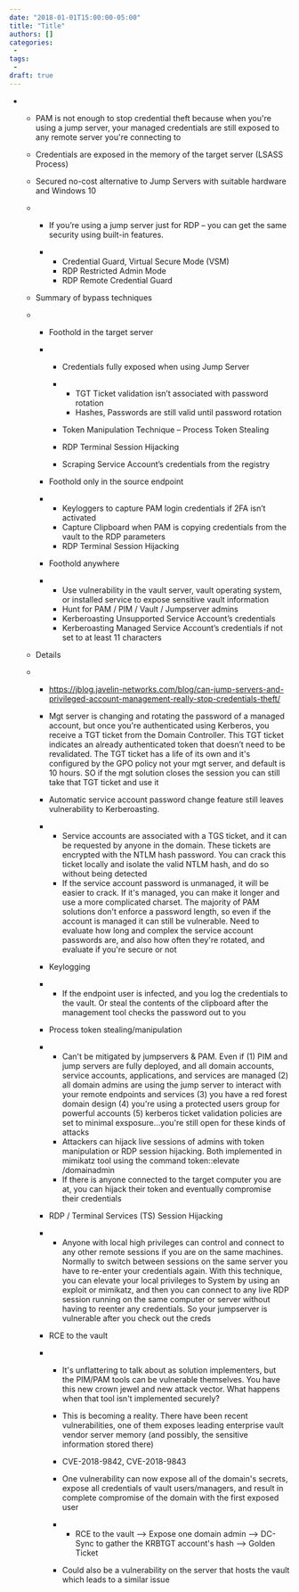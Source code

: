 ```yaml
---
date: "2018-01-01T15:00:00-05:00"
title: "Title"
authors: []
categories:
 - 
tags:
 - 
draft: true
---
```


- - PAM is not enough to stop credential theft because when you're using a jump server, your managed credentials are still exposed to any remote server you're connecting to

  - Credentials are exposed in the memory of the target server (LSASS Process)

  - Secured no-cost alternative to Jump Servers with suitable hardware and Windows 10

  - - If you’re using a jump server just for RDP – you can get the same security using built-in features.

    - - Credential Guard, Virtual Secure Mode (VSM) 
      - RDP Restricted Admin Mode
      - RDP Remote Credential Guard

  - Summary of bypass techniques

  - - Foothold in the target server

    - - Credentials fully exposed when using Jump Server

      - - TGT Ticket validation isn’t associated with password rotation
        - Hashes, Passwords are still valid until password rotation

      - Token Manipulation Technique – Process Token Stealing

      - RDP Terminal Session Hijacking

      - Scraping Service Account’s credentials from the registry

    - Foothold only in the source endpoint

    - - Keyloggers to capture PAM login credentials if 2FA isn’t activated
      - Capture Clipboard when PAM is copying credentials from the vault to the RDP parameters
      - RDP Terminal Session Hijacking

    - Foothold anywhere

    - - Use vulnerability in the vault server, vault operating system, or installed service to expose sensitive vault information
      - Hunt for PAM / PIM / Vault / Jumpserver admins
      - Kerberoasting Unsupported Service Account’s credentials
      - Kerberoasting Managed Service Account’s credentials if not set to at least 11 characters

  - Details

  - - <https://jblog.javelin-networks.com/blog/can-jump-servers-and-privileged-account-management-really-stop-credentials-theft/> 

    - Mgt server is changing and rotating the password of a managed account, but once you're authenticated using Kerberos, you receive a TGT ticket from the Domain Controller. This TGT ticket indicates an already authenticated token that doesn’t need to be revalidated. The TGT ticket has a life of its own and it's configured by the GPO policy not your mgt server, and default is 10 hours. SO if the mgt solution closes the session you can still take that TGT ticket and use it

    - Automatic service account password change feature still leaves vulnerability to Kerberoasting. 

    - - Service accounts are associated with a TGS ticket, and it can be requested by anyone in the domain. These tickets are encrypted with the NTLM hash password. You can crack this ticket locally and isolate the valid NTLM hash, and do so without being detected
      - If the service account password is unmanaged, it will be easier to crack. If it's managed, you can make it longer and use a more complicated charset. The majority of PAM solutions don't enforce a password length, so even if the account is managed it can still be vulnerable. Need to evaluate how long and complex the service account passwords are, and also how often they're rotated, and evaluate if you're secure or not

    - Keylogging

    - - If the endpoint user is infected, and you log the credentials to the vault. Or steal the contents of the clipboard after the management tool checks the password out to you

    - Process token stealing/manipulation

    - - Can't be mitigated by jumpservers & PAM. Even if (1) PIM and jump servers are fully deployed, and all domain accounts, service accounts, applications, and services are managed (2) all domain admins are using the jump server to interact with your remote endpoints and services (3) you have a red forest domain design (4) you're using a protected users group for powerful accounts (5) kerberos ticket validation policies are set to minimal exsposure…you're still open for these kinds of attacks
      - Attackers can hijack live sessions of admins with token manipulation or RDP session hijacking. Both implemented in mimikatz tool using the command token::elevate /domainadmin
      - If there is anyone connected to the target computer you are at, you can hijack their token and eventually compromise their credentials

    - RDP / Terminal Services (TS) Session Hijacking

    - - Anyone with local high privileges can control and connect to any other remote sessions if you are on the same machines. Normally to switch between sessions on the same server you have to re-enter your credentials again. With this technique, you can elevate your local privileges to System by using an exploit or mimikatz, and then you can connect to any live RDP session running on the same computer or server without having to reenter any credentials. So your jumpserver is vulnerable after you check out the creds

    - RCE to the vault

    - - It's unflattering to talk about as solution implementers, but the PIM/PAM tools can be vulnerable themselves. You have this new crown jewel and new attack vector. What happens when that tool isn't implemented securely?

      - This is becoming a reality. There have been recent vulnerabilities, one of them exposes leading enterprise vault vendor server memory (and possibly, the sensitive information stored there)

      - CVE-2018-9842, CVE-2018-9843

      - One vulnerability can now expose all of the domain's secrets, expose all credentials of vault users/managers, and result in complete compromise of the domain with the first exposed user

      - - RCE to the vault --> Expose one domain admin --> DC-Sync to gather the KRBTGT account's hash --> Golden Ticket

      - Could also be a vulnerability on the server that hosts the vault which leads to a similar issue